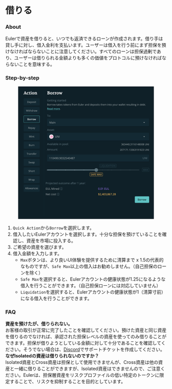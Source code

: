 # 借りる

### About

Eulerで資産を借りると、いつでも返済できるローンが作成されます。借り手は貸し手に対し、借入金利を支払います。ユーザーは借入を行う前にまず担保を預けなければならないことに注意してください。すべてのローンは担保過剰であり、ユーザーは借りられる金額よりも多くの価値をプロトコルに預けなければならないことを意味する。

### Step-by-step

<figure><img src="../../.gitbook/assets/image (5) (1).png" alt=""><figcaption></figcaption></figure>

1. `Quick Action`から`Borrow`を選択します。
2. 借入したいEulerアカウントを選択します。十分な担保を預けていることを確認し、資産を市場に投入する。
3. ご希望の資産を選びます。
4. 借入金額を入力します。
   * `Max`ボタンは、より良いUI体験を提供するために清算まで x 1.5の代表的なものですが、`Safe Max`以上の借入はお勧めしません。（自己担保のローンを除く）
   * `Safe Max`を選択すると、Eulerアカウントの健康状態が1.25になるような借入を行うことができます。（自己担保ローンには対応していません）
   * `Liquidation`を選択すると、Eulerアカウントの健康状態が1（清算寸前）になる借入を行うことができます。

### FAQ

**資産を預けたが、借りられない。**\
お客様の取引が正常に完了したことを確認してください。預けた資産と同じ資産を借りるのでなければ、承認された担保レベルの資産を使ってのみ借りることができます。担保が借りようとしている金額に対して十分であることを確認してください。そうでない場合は、[Discord](https://discord.gg/CdG97VSYGk)でサポートチケットを作成してください。 \
**なぜIsolatedの資産は借りられないのですか？** \
Isolated資産とCross資産は担保として使用できませんが、Cross資産は他の資産と一緒に借りることができますが、Isolated資産はできませんので、ご注意ください。Eulerは、担保層資産をリスクプロファイルの低い特定のトークンに限定することで、リスクを抑制することを目的としています。
